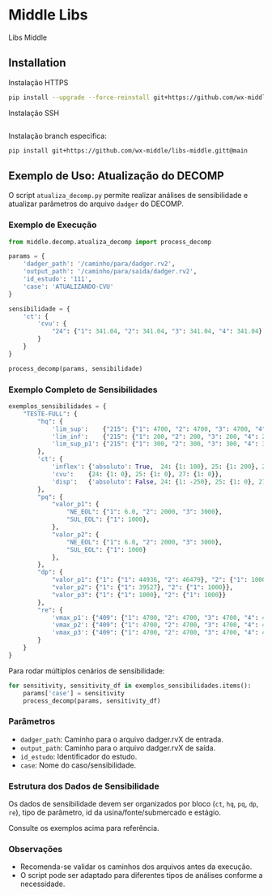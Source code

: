 # Middle Libs

Libs Middle

## Installation

Instalação HTTPS

```bash
pip install --upgrade --force-reinstall git+https://github.com/wx-middle/libs-middle.git
```

Instalação SSH

```bash

```

Instalação branch especifica:

```bash
pip install git+https://github.com/wx-middle/libs-middle.gitt@main
```

## Exemplo de Uso: Atualização do DECOMP

O script `atualiza_decomp.py` permite realizar análises de sensibilidade e atualizar parâmetros do arquivo `dadger` do DECOMP.

### Exemplo de Execução

```python
from middle.decomp.atualiza_decomp import process_decomp

params = {
    'dadger_path': '/caminho/para/dadger.rv2',
    'output_path': '/caminho/para/saida/dadger.rv2',
    'id_estudo': '111',
    'case': 'ATUALIZANDO-CVU'
}

sensibilidade = {
    'ct': {
        'cvu': {
            "24": {"1": 341.04, "2": 341.04, "3": 341.04, "4": 341.04}
        }
    }
}

process_decomp(params, sensibilidade)
```

### Exemplo Completo de Sensibilidades

```python
exemplos_sensibilidades = {
    "TESTE-FULL": {
        "hq": {
            'lim_sup':    {"215": {"1": 4700, "2": 4700, "3": 4700, "4": 4700}},
            'lim_inf':    {"215": {"1": 200, "2": 200, "3": 200, "4": 200}},
            'lim_sup_p1': {"215": {"1": 300, "2": 300, "3": 300, "4": 300}}
        },
        'ct': {
            'inflex': {'absoluto': True,  24: {1: 100}, 25: {1: 200}, 27: {1: 50}},
            'cvu':    {24: {1: 0}, 25: {1: 0}, 27: {1: 0}},
            'disp':   {'absoluto': False, 24: {1: -250}, 25: {1: 0}, 27: {1: 0}}
        },
        "pq": {
            "valor_p1": {
                "NE_EOL": {"1": 6.0, "2": 2000, "3": 3000},
                "SUL_EOL": {"1": 1000},
            },
            "valor_p2": {
                "NE_EOL": {"1": 6.0, "2": 2000, "3": 3000},
                "SUL_EOL": {"1": 1000}
            },
        },
        "dp": {
            "valor_p1": {"1": {"1": 44936, "2": 46479}, "2": {"1": 1000}},
            "valor_p2": {"1": {"1": 39527}, "2": {"1": 1000}},
            "valor_p3": {"1": {"1": 1000}, "2": {"1": 1000}}
        },
        "re": {
            'vmax_p1': {"409": {"1": 4700, "2": 4700, "3": 4700, "4": 4700}},
            'vmax_p2': {"409": {"1": 4700, "2": 4700, "3": 4700, "4": 4700}},
            'vmax_p3': {"409": {"1": 4700, "2": 4700, "3": 4700, "4": 4700}}
        }
    }
}
```

Para rodar múltiplos cenários de sensibilidade:

```python
for sensitivity, sensitivity_df in exemplos_sensibilidades.items():
    params['case'] = sensitivity
    process_decomp(params, sensitivity_df)
```

### Parâmetros

- `dadger_path`: Caminho para o arquivo dadger.rvX de entrada.
- `output_path`: Caminho para o arquivo dadger.rvX de saída.
- `id_estudo`: Identificador do estudo.
- `case`: Nome do caso/sensibilidade.

### Estrutura dos Dados de Sensibilidade

Os dados de sensibilidade devem ser organizados por bloco (`ct`, `hq`, `pq`, `dp`, `re`), tipo de parâmetro, id da usina/fonte/submercado e estágio.

Consulte os exemplos acima para referência.

### Observações

- Recomenda-se validar os caminhos dos arquivos antes da execução.
- O script pode ser adaptado para diferentes tipos de análises conforme a necessidade.
